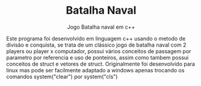 <h1 align="center">Batalha Naval</h1>
<p align="center">Jogo Batalha naval em c++ </p>
    Este programa foi desenvolvido em linguagem c++ usando o metodo de divisão e conquista, se trata de um clássico jogo de batalha naval com 2 players ou player x computador, possui vários conceitos de passagem por parametro por referencia e uso de ponteiros, assim como tambem possui conceitos de struct e vetores de struct. 
		Originalmente foi desenvolvido para linux mas pode ser facilmente adaptado a windows apenas trocando os comandos system("clear") por system("cls")
